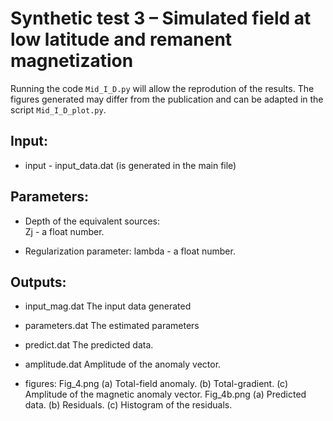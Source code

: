 # Synthetic test 3 – Simulated field at low latitude and remanent magnetization

Running the code `Mid_I_D.py` will allow the reprodution of the results.
The figures generated may differ from the publication and 
can be adapted in the script `Mid_I_D_plot.py`.

## Input:

- input - input_data.dat (is generated in the main file)

## Parameters:

- Depth of the equivalent sources:    
    Zj - a float number. 
                                  
- Regularization parameter:
    lambda - a float number. 

## Outputs:

- input_mag.dat
    The input data generated
    
- parameters.dat
    The estimated parameters
    
- predict.dat
    The predicted data.
    
- amplitude.dat
    Amplitude of the anomaly vector.

- figures:
    Fig_4.png (a) Total-field anomaly. (b) Total-gradient. (c) Amplitude of the magnetic anomaly vector.
    Fig_4b.png (a) Predicted data. (b) Residuals. (c) Histogram of the residuals.
				
